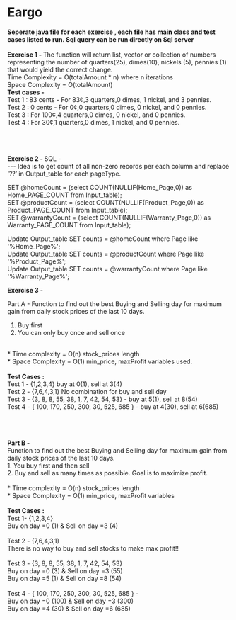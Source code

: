 # Eargo
<b> Seperate java file for each exercise , each file has main class and test cases listed to run. Sql query can be run directly on Sql server</b>
<br>
<br>
<b> Exercise 1 - </b>
The function will return list, vector or collection of numbers representing the number of quarters(25), dimes(10), nickels (5), pennies (1) that would yield the correct change.
 <br>
 Time Complexity = O(totalAmount * n) where n iterations
<br>
  Space Complexity = O(totalAmount)
   <br>
    <b> Test cases - </b>
    <br>
      Test 1 : 83 cents - For 83¢,3 quarters,0 dimes, 1 nickel, and 3 pennies.
    <br>
		  Test 2 : </b> 0 cents - For 0¢,0 quarters,0 dimes, 0 nickel, and 0 pennies.
    <br>
		 Test 3 : </b> For 100¢,4 quarters,0 dimes, 0 nickel, and 0 pennies.
    <br>
		 Test 4 : </b> For 30¢,1 quarters,0 dimes, 1 nickel, and 0 pennies.
    <br>
  <br>
  <br>
  <br>
     
<b> Exercise 2 - </b>
SQL -
<br>
 --- Idea is to get count of all non-zero records per each column and replace ‘??’ in Output_table for each pageType.
<br>

SET @homeCount = (select COUNT(NULLIF(Home_Page,0)) as Home_PAGE_COUNT from Input_table);
<br>
SET @productCount = (select COUNT(NULLIF(Product_Page,0)) as Product_PAGE_COUNT from Input_table);
<br>
SET @warrantyCount = (select COUNT(NULLIF(Warranty_Page,0)) as Warranty_PAGE_COUNT from Input_table);
<br>

Update Output_table SET counts = @homeCount where Page like '%Home_Page%';
<br>
Update Output_table SET counts = @productCount where Page like '%Product_Page%';
<br>
Update Output_table SET counts = @warrantyCount where Page like '%Warranty_Page%';
<br>


<b> Exercise 3 - </b>

Part A - 
Function to find out the best Buying and Selling day for maximum gain from daily stock prices of the last 10 days.
  1. Buy first
  2. You can only buy once and sell once
 <br>
 *  Time complexity = O(n) stock_prices length
 <br>
 *  Space Complexity = O(1) min_price, maxProfit variables used.
 <br>
 <br>
 <b> Test Cases : </b>
 <br>
  Test 1 - {1,2,3,4} buy at 0(1), sell at 3(4)
  <br>
  Test 2 - {7,6,4,3,1} No combination for buy and sell day
	<br>
  Test 3 - {3, 8, 8, 55, 38, 1, 7, 42, 54, 53} - buy at 5(1), sell at 8(54)
  <br>
  Test 4 - { 100, 170, 250, 300, 30, 525, 685 } - buy at 4(30), sell at 6(685)
	<br>
  <br>
  <br>
  <br>
  
 <b> Part B - </b> 
 <br>
 Function to find out the best Buying and Selling day for maximum gain from daily stock prices of the last 10 days. <br>
	  1. You buy first and then sell 
    <br>
    2. Buy and sell as many times as possible. Goal is to maximize profit.
	 <br>
   <br>
    * 	Time complexity = O(n) stock_prices length
   <br>
	  *  Space Complexity = O(1) min_price, maxProfit variables 
   <br>
   <br>
   <b> Test Cases : </b> <br>
    Test 1- {1,2,3,4} 
    <br>
		Buy on day =0 (1) & Sell on day =3 (4)
    <br>
    <br>
		Test 2 - {7,6,4,3,1} 
    <br>
		There is no way to buy and sell stocks to make max profit!!
    <br>
    <br>
		Test 3 - {3, 8, 8, 55, 38, 1, 7, 42, 54, 53} 
    <br>
		Buy on day =0 (3) & Sell on day =3 (55) 
    <br>
		Buy on day =5 (1) & Sell on day =8 (54)
    <br>
    <br>
		Test 4 - { 100, 170, 250, 300, 30, 525, 685 } - 
    <br>
		Buy on day =0 (100) & Sell on day =3 (300) 
    <br>
		Buy on day =4 (30) & Sell on day =6 (685)
		 
   
   
	 
     
     
		 

